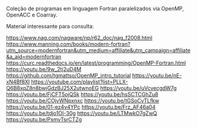Coleção de programas em linguagem Fortran paralelizados via OpenMP, OpenACC e Coarray.

Material interessante para consulta:

https://www.nag.com/nagware/np/r62_doc/nag_f2008.html
https://www.manning.com/books/modern-fortran?utm_source=modernfortran&utm_medium=affiliate&utm_campaign=affiliate&a_aid=modernfortran
https://curc.readthedocs.io/en/latest/programming/OpenMP-Fortran.html
https://youtu.be/9w_2tj2uD4M
https://github.com/tgmattso/OpenMP_intro_tutorial
https://youtu.be/nE-xN4Bf8XI
https://youtube.com/playlist?list=PLLX-Q6B8xqZ8n8bwjGdzBJ25X2utwnoEG
https://youtu.be/uVcvecgdW7g
https://youtu.be/FjCFT5ojQSk
https://youtu.be/hsSCTCGhZu8
https://youtu.be/COjvWNpxnxc
https://youtu.be/tGSoCvTLfkw
https://youtu.be/01-ez4v4YPc
https://youtu.be/Frz_AF46a04
https://youtu.be/tdjo1OI-30g
https://youtu.be/LTMwkO7gZwQ
https://youtu.be/PxmvTsrCTZg
